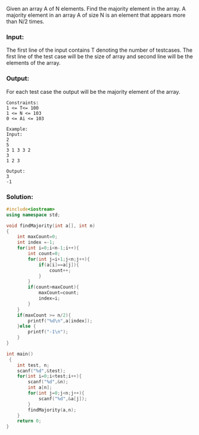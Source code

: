Given an array A of N elements. Find the majority element in the array. A majority element in an array A of size N is an element that appears more than N/2 times.

### Input:  
The first line of the input contains T denoting the number of testcases. The first line of the test case will be the size of array and second line will be the elements of the array.

### Output: 
For each test case the output will be the majority element of the array.
```
Constraints:
1 <= T<= 100
1 <= N <= 103
0 <= Ai <= 103

Example:
Input:
2
5
3 1 3 3 2
3
1 2 3

Output:
3
-1
```
### Solution:
```c++
#include<iostream>
using namespace std;

void findMajority(int a[], int n) 
{ 
    int maxCount=0;
    int index =-1;
    for(int i=0;i<n-1;i++){
        int count=0;
        for(int j=i+1;j<n;j++){
            if(a[i]==a[j]){
                count++;
            }
        }
        if(count>maxCount){
            maxCount=count;
            index=i;
        }
    }
    if(maxCount >= n/2){
        printf("%d\n",a[index]);
    }else {
        printf("-1\n");
    }
} 

int main()
 {
	int test, n;
	scanf("%d",&test);
	for(int i=0;i<test;i++){
	    scanf("%d",&n);
	    int a[n];
	    for(int j=0;j<n;j++){
	        scanf("%d",&a[j]);
	    }
	    findMajority(a,n);
	}
	return 0;
}
